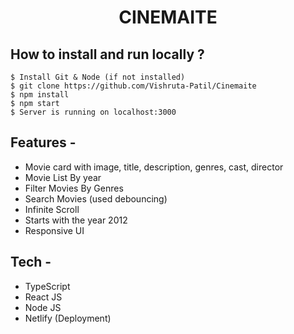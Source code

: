 
<div align="center">
  
# CINEMAITE
</div>

## **How to install and run locally ?**

```
$ Install Git & Node (if not installed)
$ git clone https://github.com/Vishruta-Patil/Cinemaite
$ npm install
$ npm start
$ Server is running on localhost:3000
```
## **Features -**
- Movie card with image, title, description, genres, cast, director
- Movie List By year
- Filter Movies By Genres 
- Search Movies (used debouncing)
- Infinite Scroll 
- Starts with the year 2012
- Responsive UI
 

## **Tech -**

- TypeScript
- React JS
- Node JS
- Netlify (Deployment)